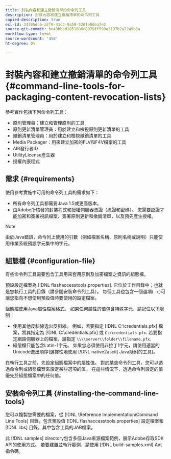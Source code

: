 ```yaml
---
title: 封裝內容和建立撤銷清單的命令列工具
description: 封裝內容和建立撤銷清單的命令列工具
copied-description: true
exl-id: 34305dab-a2f0-41c2-9a59-3261e8dea7e2
source-git-commit: be43bbbd1051886c8979ff590a3197b2a7249b6a
workflow-type: tm+mt
source-wordcount: '458'
ht-degree: 0%

---
```


# 封裝內容和建立撤銷清單的命令列工具 {#command-line-tools-for-packaging-content-revocation-lists}

參考實作包括下列命令列工具：

* 原則管理員：建立和管理原則的工具
* 原則更新清單管理員：用於建立和檢視原則更新清單的工具
* 撤銷清單管理員：用於建立和檢視撤銷清單的工具
* Media Packager：用來建立加密的FLV和F4V檔案的工具
* AIR發行者ID
* UtilityLicense產生器
* 授權內嵌程式

## 需求 {#requirements}

使用參考實施中可用的命令列工具的需求如下：

* 所有命令列工具都需要Java 1.5或更高版本。
* 由Adobe所核發的封裝程式和授權伺服器憑證（憑證和密碼）。 您需要認證才能加密和簽署視訊檔案、簽署原則更新和撤銷清單，以及預先產生授權。

>[!NOTE]
>
>由於Java錯誤，命令列上使用的引數（例如檔案名稱、原則名稱或說明）只能使用作業系統預設字元集中的字元。

## 組態檔 {#configuration-file}

有些命令列工具需要包含工具用來套用原則及加密檔案之資訊的組態檔。

預設設定檔案為 [!DNL flashaccesstools.properties]. 它位於工作目錄中；也就是您執行工具的目錄（請參閱安裝命令列工具）。 每個工具也包含一個選項( `-c`)可讓您指向不想使用預設值時要使用的設定檔案。

組態檔使用Java屬性檔案格式。 如果任何屬性的值包含特殊字元，請記住以下限制：

* 使用其他反斜線逸出反斜線。 例如，若要指定 [!DNL C:\credentials.pfx] 檔案，將其指定為 [!DNL C:\\credentials.pfx] 或 `C:/credentials.pfx`. 若要指定網路伺服器上的檔案，請指定 `\\\\server\\folder\\filename.pfx`.
* 組態檔只能包含Latin-1字元。 如果您必須使用非拉丁1字元，請使用適當的Unicode逸出順序(選擇性地使用 [!DNL native2ascii] Java隨附的工具)。

在執行工具之前，先設定組態檔案中的屬性值。 對於某些命令列工具，您可以透過命令列或組態檔案來設定某些選項的值。 在這些情況下，透過命令列設定的值優先於組態檔案中的任何值。

## 安裝命令列工具  {#installing-the-command-line-tools}

您可以複製您需要的檔案，從 [!DNL \Reference Implementation\Command Line Tools] 目錄，包含預設值 [!DNL flashaccesstools.properties] 設定檔案和 [!DNL libs] 目錄，其中包含工具的JAR檔案。

此 [!DNL samples] directory包含多個Java來源檔案範例，展示Adobe存取SDK API的使用方式。 若要建置並執行範例，請使用 [!DNL build-samples.xml] Ant指令碼。
